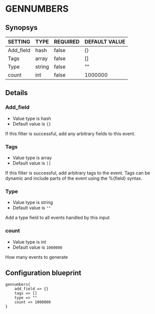 # GENNUMBERS


## Synopsys


|  SETTING  |  TYPE  | REQUIRED | DEFAULT VALUE |
|-----------|--------|----------|---------------|
| Add_field | hash   | false    | {}            |
| Tags      | array  | false    | []            |
| Type      | string | false    | ""            |
| count     | int    | false    |       1000000 |


## Details

### Add_field
* Value type is hash
* Default value is `{}`

If this filter is successful, add any arbitrary fields to this event.

### Tags
* Value type is array
* Default value is `[]`

If this filter is successful, add arbitrary tags to the event. Tags can be dynamic
and include parts of the event using the %{field} syntax.

### Type
* Value type is string
* Default value is `""`

Add a type field to all events handled by this input

### count
* Value type is int
* Default value is `1000000`

How many events to generate



## Configuration blueprint

```
gennumbers{
	add_field => {}
	tags => []
	type => ""
	count => 1000000
}
```
